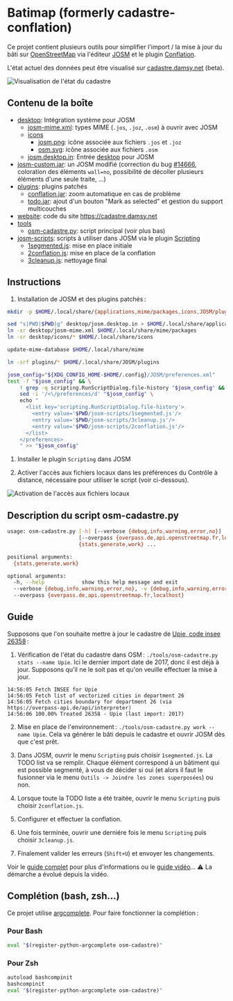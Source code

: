 # Batimap (formerly cadastre-conflation)

Ce projet contient plusieurs outils pour simplifier l'import / la mise à jour du bâti sur [OpenStreetMap](https://openstreetmap.org) via l'éditeur [JOSM](https://josm.openstreetmap.de/) et le plugin [Conflation](http://wiki.openstreetmap.org/wiki/JOSM/Plugins/Conflation).

L'état actuel des données peut être visualisé sur [cadastre.damsy.net](http://cadastre.damsy.net) (beta).

![Visualisation de l'état du cadastre](https://user-images.githubusercontent.com/1451988/26934158-d6e63858-4c68-11e7-8cd8-534718e6b3f6.png)

## Contenu de la boîte

* [desktop](./desktop): Intégration système pour JOSM
  * [josm-mime.xml](./desktop/josm-mime.xml): types MIME (`.jos`, `.joz`, `.osm`) à ouvrir avec JOSM
  * [icons](./desktop/icons)
    * [josm.png](./desktop/icons/josm.png): icône associée aux fichiers `.jos` et `.joz`
    * [osm.svg](./desktop/icons/osm.svg): icône associée aux fichiers `.osm`
  * [josm.desktop.in](./desktop/josm.desktop.in): Entrée [desktop](https://standards.freedesktop.org/desktop-entry-spec/latest/) pour JOSM
* [josm-custom.jar](./josm-custom.jar): un JOSM modifié (correction du bug [#14666](https://josm.openstreetmap.de/ticket/14666), coloration des éléments `wall=no`, possibilité de décoller plusieurs éléments d'une seule traite, …)
* [plugins](./plugins): plugins patchés
  * [conflation.jar](./plugins/conflation.jar): zoom automatique en cas de problème
  * [todo.jar](./plugins/todo.jar): ajout d'un bouton "Mark as selected" et gestion du support multicouches
* [website](./website): code du site https://cadastre.damsy.net
* [tools](./tools)
  * [osm-cadastre.py](./tools/osm-cadastre.py): script principal (voir plus bas)
* [josm-scripts](./josm-scripts): scripts à utiliser dans JOSM via le plugin [Scripting](http://wiki.openstreetmap.org/wiki/JOSM/Plugins/Scripting)
  * [1segmented.js](./js/1segmented.js): mise en place initiale
  * [2conflation.js](./js/2conflation.js): mise en place de la conflation
  * [3cleanup.js](./js/3cleanup.js): nettoyage final

## Instructions

1. Installation de JOSM et des plugins patchés :

```bash
mkdir -p $HOME/.local/share/{applications,mime/packages,icons,JOSM/plugins}

sed "s|PWD|$PWD|g" desktop/josm.desktop.in > $HOME/.local/share/applications/josm.desktop
ln -sr desktop/josm-mime.xml $HOME/.local/share/mime/packages
ln -sr desktop/icons/* $HOME/.local/share/icons

update-mime-database $HOME/.local/share/mime

ln -srf plugins/* $HOME/.local/share/JOSM/plugins

josm_config="${XDG_CONFIG_HOME-$HOME/.config}/JOSM/preferences.xml"
test -f "$josm_config" && \
    ! grep -q scripting.RunScriptDialog.file-history "$josm_config" && \
    sed -i '/<\/preferences/d' "$josm_config" \
    echo "
      <list key='scripting.RunScriptDialog.file-history'>
        <entry value='$PWD/josm-scripts/1segmented.js'/>
        <entry value='$PWD/josm-scripts/3cleanup.js'/>
        <entry value='$PWD/josm-scripts/2conflation.js'/>
      </list>
    </preferences>
    " >> "$josm_config"
```

1. Installer le plugin `Scripting` dans JOSM

1. Activer l'accès aux fichiers locaux dans les préférences du Contrôle à distance, nécessaire pour utiliser le script (voir ci-dessous).

![Activation de l'accès aux fichiers locaux](https://user-images.githubusercontent.com/1451988/26930245-137b43fa-4c5d-11e7-8445-5508278ef958.png)

## Description du script osm-cadastre.py

```bash
usage: osm-cadastre.py [-h] [--verbose {debug,info,warning,error,no}]
                       [--overpass {overpass.de,api.openstreetmap.fr,localhost}]
                       {stats,generate,work} ...

positional arguments:
  {stats,generate,work}

optional arguments:
  -h, --help            show this help message and exit
  --verbose {debug,info,warning,error,no}, -v {debug,info,warning,error,no}
  --overpass {overpass.de,api.openstreetmap.fr,localhost}
```

## Guide

Supposons que l'on souhaite mettre à jour le cadastre de [Upie, code insee 26358](http://www.openstreetmap.org/relation/83680) :

1. Vérification de l'état du cadastre dans OSM : `./tools/osm-cadastre.py stats --name Upie`.
    Ici le dernier import date de 2017, donc il est déjà à jour. Supposons qu'il ne le soit pas et qu'on veuille effectuer la mise à jour.
>
    14:56:05 Fetch INSEE for Upie
    14:56:05 Fetch list of vectorized cities in department 26
    14:56:05 Fetch cities boundary for department 26 (via https://overpass-api.de/api/interpreter)
    14:56:06 100.00% Treated 26358 - Upie (last import: 2017)


2. Mise en place de l'environnement : `./tools/osm-cadastre.py work --name Upie`. Cela va générer le bâti depuis le cadastre et ouvrir JOSM dès que c'est prêt.

3. Dans JOSM, ouvrir le menu `Scripting` puis choisir `1segmented.js`. La TODO list va se remplir. Chaque élément correspond à un bâtiment qui est possible segmenté, à vous de décider si oui (et alors il faut le fusionner via le menu `Outils -> Joindre les zones superposées`) ou non.

4. Lorsque toute la TODO liste a été traitée, ouvrir le menu `Scripting` puis choisir `2conflation.js`.

5. Configurer et effectuer la conflation.

6. Une fois terminée, ouvrir une derniére fois le menu `Scripting` puis choisir `3cleanup.js`.

7. Finalement valider les erreurs (`Shift+U`) et envoyer les changements.

Voir le [guide complet](https://wiki.openstreetmap.org/wiki/WikiProject_France/Cadastre/Import_semi-automatique_des_b%C3%A2timents#Utilisation_du_plugin_.C2.ABConflation.C2.BB_dans_JOSM) pour plus d'informations ou le [guide vidéo](https://www.youtube.com/watch?v=8n34tYJXnEI)… ⚠ La démarche a évolué depuis la vidéo.

## Complétion (bash, zsh…)

Ce projet utilise [argcomplete](https://github.com/kislyuk/argcomplete). Pour faire fonctionner la complétion :

### Pour Bash

```sh
eval "$(register-python-argcomplete osm-cadastre)"
```

### Pour Zsh

```sh
autoload bashcompinit
bashcompinit
eval "$(register-python-argcomplete osm-cadastre)"
```
